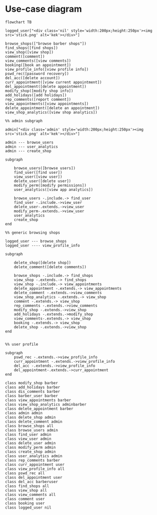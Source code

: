 <style>
	.barber *, .user *, .admin *, .all *, .barberuser *, .adminuser *, .adminbarber *,  .nil *{
		fill : none !important;
		stroke : none !important;
		background-size: 100% 100%;
		background-repeat: no-repeat;
		border-radius : 0.7rem;
	}

	.nil *{
		background-color : white;	
	}

	.barber * {
		background-color : #bbf7d0;		
	}

	.user *{
		background-color : #7dd3fc;		
	}

	.admin *{
		background-color : #fca5a5;		
	}

	.barberuser *{
		background-image: linear-gradient(90deg, #bbf7d0 50%, #bbf7d0 50%, #7dd3fc 50%, #7dd3fc 50%); 
	}
	.adminuser *{
		background-image: linear-gradient(90deg, #bbf7d0 33.33%, #fca5a5 33.33%, #fca5a5 66.66%, #7dd3fc 66.66%); 
		
	}
	.adminbarber *{
		background-image: linear-gradient(90deg, #bbf7d0 50%, #bbf7d0 50%, #fca5a5 50%, #fca5a5 50%); 
	}
	
	.all *{
		background-image: linear-gradient(90deg, #bbf7d0 33.33%, #fca5a5 33.33%, #fca5a5 66.66%, #7dd3fc 66.66%); 
	}

	.nodeLabel, .edgeLabel{
		font-size: 3rem !important;
	}

	.nodeLabel{
		padding: 10px 10px;
	}


</style>

# Use-case diagram
<!-- 
```mermaid
flowchart TB

admin[admin]
logged_user[logged user]
barber[barber]

class admin admin
class barber barber
class logged_user user
``` -->

```mermaid
flowchart TB

logged_user["<div class='nil' style='width:200px;height:250px'><img src='stick.png' alt='kek'></div>"]

browse_shops(["browse barber shops"])
find_shops([find shops])
view_shop([view shop])
comment([comment])
view_comments([view comments])
booking([book an appointment])
view_profile_info([view profile info])
pswd_rec([password recovery])
del_acc([delete account])
curr_appointment([view current appointment])
del_appointment([delete appointment])
modify_shop([modify shop info])
add_holidays([add holidays])
rep_comments([report comment])
view_appointments([view appointments])
delete_appointment([delete an appointment])
view_shop_analytics([view shop analytics])

%% admin subgraph

admin["<div class='admin' style='width:200px;height:250px'><img src='stick.png' alt='kek'></div>"]

admin --- browse_users
admin --- user_analytics
admin --- create_shop

subgraph  

	browse_users([browse users])
	find_user([find user])
	view_user([view user])
	delete_user([delete user])
	modify_perm([modify permissions])
	user_analytics([view app analytics])

	browse_users -.include.-> find_user
	find_user -.include.->view_user
	delete_user-.extends.->view_user
	modify_perm-.extends.->view_user
	user_analytics
	create_shop
end

%% generic browsing shops

logged_user --- browse_shops
logged_user ---- view_profile_info

subgraph  

	delete_shop([delete shop])
	delete_comment([delete comments])

	browse_shops -.include.-> find_shops
	view_shop -.extends.-> find_shops
	view_shop -.include.-> view_appointments
	delete_appointment -.extends.-> view_appointments
	delete_comment -.extends.->view_comments
	view_shop_analytics -.extends.-> view_shop
	comment -.extends.-> view_shop
	rep_comments -.extends.->view_comments
	modify_shop -.extends.->view_shop
	add_holidays -.extends.->modify_shop
	view_comments-.extends.-> view_shop
	booking -.extends.-> view_shop
	delete_shop -.extends.->view_shop
end


%% user profile

subgraph  
	pswd_rec -.extends.->view_profile_info
	curr_appointment -.extends.->view_profile_info
	del_acc -.extends.->view_profile_info
	del_appointment-.extends.->curr_appointment
end

class modify_shop barber
class add_holidays barber
class dis_comments barber
class barber_user barber
class view_appointments barber
class view_shop_analytics adminbarber
class delete_appointment barber
class admin admin
class delete_shop admin
class delete_comment admin
class browse_shops all
class browse_users admin
class find_user admin
class view_user admin
class delete_user admin
class modify_perm admin
class create_shop admin
class user_analytics admin
class rep_comments barber
class curr_appointment user
class view_profile_info all
class pswd_rec all
class del_appointment user
class del_acc barberuser
class find_shops all
class view_shop all
class view_comments all
class comment user
class booking user
class logged_user nil

```

